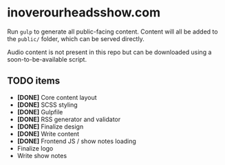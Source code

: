 # inoverourheadsshow.com
Run `gulp` to generate all public-facing content. Content will all be added to the `public/` folder, which can be served directly.

Audio content is not present in this repo but can be downloaded using a soon-to-be-available script.

## TODO items
- **[DONE]** Core content layout
- **[DONE]** SCSS styling
- **[DONE]** Gulpfile
- **[DONE]** RSS generator and validator
- **[DONE]** Finalize design
- **[DONE]** Write content
- **[DONE]** Frontend JS / show notes loading
- Finalize logo
- Write show notes